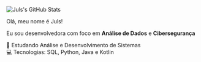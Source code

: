 ![Juls's GitHub Stats](https://github-readme-stats.vercel.app/api?username=julliGt&show_icons=true&theme=github-light&count_private=true)

Olá, meu nome é Juls!

Eu sou desenvolvedora com foco em **Análise de Dados** e **Cibersegurança**

🧠 Estudando Análise e Desenvolvimento de Sistemas  
💻 Tecnologias: SQL, Python, Java e Kotlin
